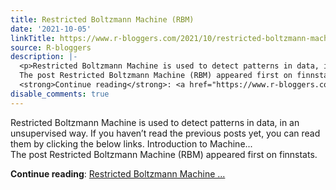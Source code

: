 ```yaml
---
title: Restricted Boltzmann Machine (RBM)
date: '2021-10-05'
linkTitle: https://www.r-bloggers.com/2021/10/restricted-boltzmann-machine-rbm/
source: R-bloggers
description: |-
  <p>Restricted Boltzmann Machine is used to detect patterns in data, in an unsupervised way. If you haven’t read the previous posts yet, you can read them by clicking the below links. Introduction to Machine...<br />
  The post Restricted Boltzmann Machine (RBM) appeared first on finnstats.</p>
  <strong>Continue reading</strong>: <a href="https://www.r-bloggers.com/2021/10/restricted-boltzmann-machine-rbm/">Restricted Boltzmann Machine ...
disable_comments: true
---
```

<p>Restricted Boltzmann Machine is used to detect patterns in data, in an unsupervised way. If you haven’t read the previous posts yet, you can read them by clicking the below links. Introduction to Machine...<br />
The post Restricted Boltzmann Machine (RBM) appeared first on finnstats.</p>
<strong>Continue reading</strong>: <a href="https://www.r-bloggers.com/2021/10/restricted-boltzmann-machine-rbm/">Restricted Boltzmann Machine ...